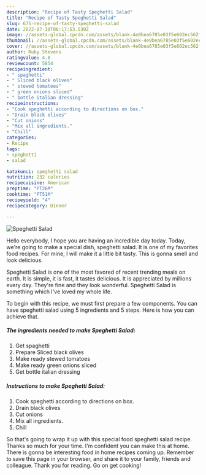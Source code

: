 ```yaml
---
description: "Recipe of Tasty Speghetti Salad"
title: "Recipe of Tasty Speghetti Salad"
slug: 675-recipe-of-tasty-speghetti-salad
date: 2022-07-30T06:17:53.530Z
image: //assets-global.cpcdn.com/assets/blank-4e0bea6785e03f5e602ec562f230caae08da540cada707380b4fe1bbebba43da.png
thumbnail: //assets-global.cpcdn.com/assets/blank-4e0bea6785e03f5e602ec562f230caae08da540cada707380b4fe1bbebba43da.png
cover: //assets-global.cpcdn.com/assets/blank-4e0bea6785e03f5e602ec562f230caae08da540cada707380b4fe1bbebba43da.png
author: Ruby Stevens
ratingvalue: 4.8
reviewcount: 5854
recipeingredient:
- " spaghetti"
- " Sliced black olives"
- " stewed tomatoes"
- " green onions sliced"
- " bottle italian dressing"
recipeinstructions:
- "Cook speghetti according to directions on box."
- "Drain black olives"
- "Cut onions"
- "Mix all ingredients."
- "Chill"
categories:
- Recipe
tags:
- speghetti
- salad

katakunci: speghetti salad 
nutrition: 232 calories
recipecuisine: American
preptime: "PT26M"
cooktime: "PT51M"
recipeyield: "4"
recipecategory: Dinner

---
```



![Speghetti Salad](//assets-global.cpcdn.com/assets/blank-4e0bea6785e03f5e602ec562f230caae08da540cada707380b4fe1bbebba43da.png)

Hello everybody, I hope you are having an incredible day today. Today, we're going to make a special dish, speghetti salad. It is one of my favorites food recipes. For mine, I will make it a little bit tasty. This is gonna smell and look delicious.



Speghetti Salad is one of the most favored of recent trending meals on earth. It is simple, it is fast, it tastes delicious. It is appreciated by millions every day. They're fine and they look wonderful. Speghetti Salad is something which I've loved my whole life.


To begin with this recipe, we must first prepare a few components. You can have speghetti salad using 5 ingredients and 5 steps. Here is how you can achieve that.

<!--inarticleads1-->

##### The ingredients needed to make Speghetti Salad:

1. Get  spaghetti
1. Prepare  Sliced black olives
1. Make ready  stewed tomatoes
1. Make ready  green onions sliced
1. Get  bottle italian dressing




<!--inarticleads2-->

##### Instructions to make Speghetti Salad:

1. Cook speghetti according to directions on box.
1. Drain black olives
1. Cut onions
1. Mix all ingredients.
1. Chill




So that's going to wrap it up with this special food speghetti salad recipe. Thanks so much for your time. I'm confident you can make this at home. There is gonna be interesting food in home recipes coming up. Remember to save this page in your browser, and share it to your family, friends and colleague. Thank you for reading. Go on get cooking!
